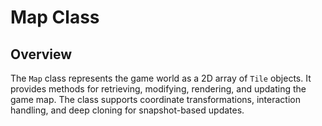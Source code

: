 # Map Class

## Overview

The `Map` class represents the game world as a 2D array of `Tile` objects. It provides methods for retrieving,
modifying, rendering, and updating the game map. The class supports coordinate transformations, interaction handling,
and deep cloning for snapshot-based updates.